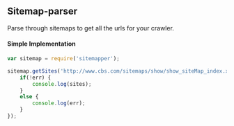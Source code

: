 ## Sitemap-parser

Parse through sitemaps to get all the urls for your crawler.

#### Simple Implementation
```javascript
var sitemap = require('sitemapper');

sitemap.getSites('http://www.cbs.com/sitemaps/show/show_siteMap_index.xml', function(err, sites) {
	if(!err) {
		console.log(sites);
	}
	else {
		console.log(err);
	}
});
```
